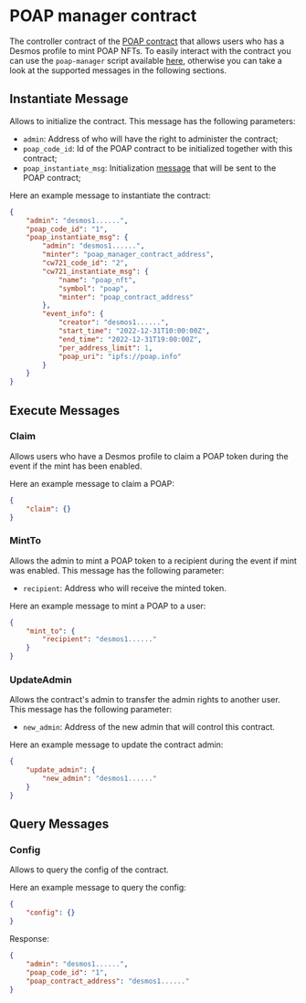 # POAP manager contract

The controller contract of the [POAP contract](../poap/README.md) that allows users who has a Desmos profile to mint POAP NFTs.
To easily interact with the contract you can use the `poap-manager` script available [here](https://github.com/desmos-labs/contract-utils/tree/main/utils), 
otherwise you can take a look at the supported messages in the following sections.

## Instantiate Message
Allows to initialize the contract. This message has the following parameters:
* `admin`: Address of who will have the right to administer the contract;
* `poap_code_id`: Id of the POAP contract to be initialized together with this contract;
* `poap_instantiate_msg`: Initialization [message](../poap/README.md#instantiate_message) that will be sent to the POAP contract;

Here an example message to instantiate the contract:
```json
{   
    "admin": "desmos1......",
    "poap_code_id": "1",
    "poap_instantiate_msg": {
        "admin": "desmos1......",
        "minter": "poap_manager_contract_address",
        "cw721_code_id": "2",
        "cw721_instantiate_msg": {
            "name": "poap_nft",
            "symbol": "poap",
            "minter": "poap_contract_address"
        },
        "event_info": {
            "creator": "desmos1......",
            "start_time": "2022-12-31T10:00:00Z",
            "end_time": "2022-12-31T19:00:00Z",
            "per_address_limit": 1,
            "poap_uri": "ipfs://poap.info"
        }
    }
}
```

## Execute Messages

### Claim
Allows users who have a Desmos profile to claim a POAP token during the event if the mint 
has been enabled.

Here an example message to claim a POAP:
```json
{
    "claim": {}
}
```

### MintTo
Allows the admin to mint a POAP token to a recipient during the event if mint was enabled. This message has the following parameter:
* `recipient`: Address who will receive the minted token.

Here an example message to mint a POAP to a user:
```json
{
    "mint_to": {
        "recipient": "desmos1......"
    }
}
```

### UpdateAdmin
Allows the contract's admin to transfer the admin rights to another user. This message has the following parameter:
* `new_admin`: Address of the new admin that will control this contract.

Here an example message to update the contract admin:
```json
{
    "update_admin": {
        "new_admin": "desmos1......"
    }
}
```

## Query Messages

### Config
Allows to query the config of the contract.

Here an example message to query the config:
```json
{
    "config": {}
}
```

Response:
```json
{
    "admin": "desmos1......",
    "poap_code_id": "1",
    "poap_contract_address": "desmos1......"
}
```